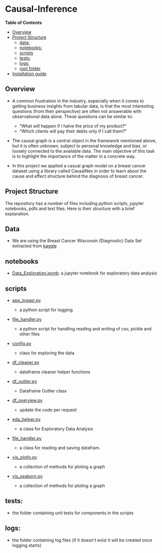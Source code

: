 # Causal-Inference
**Table of Contents**

  - [Overview](#overview)
  - [Project Structure](#project-structure)
    - [data:](#data)
    - [notebooks:](#notebooks)
    - [scripts](#scripts)
    - [tests:](#tests)
    - [logs:](#logs)
    - [root folder](#root-folder)
  - [Installation guide](#installation-guide)

## Overview
- A common frustration in the industry, especially when it comes to getting business insights from tabular data, is that the most interesting questions (from their perspective) are often not answerable with observational data alone. These questions can be similar to:
    - “What will happen if I halve the price of my product?”
    - “Which clients will pay their debts only if I call them?”

- The causal graph is a central object in the framework mentioned above, but it
is often unknown, subject to personal knowledge and bias, or loosely
connected to the available data. The main objective of this task is to
highlight the importance of the matter in a concrete way.

- In this project we applied a casual graph model on a breast cancer dataset
using a library called CausalNex in order to learn about the cause and effect structure behind
the diagnosis of breast cancer.

## Project Structure
The repository has a number of files including python scripts, jupyter notebooks, pdfs and text files. Here is their structure with a brief explanation.

## Data
- We are using the Breast Cancer Wisconsin (Diagnostic) Data Set extracted from [kaggle](https://www.kaggle.com/uciml/breast-cancer-wisconsin-data)
## notebooks
- [Data_Exploration.ipynb](https://github.com/tadesse381/Causal-Inference/blob/main/notebooks/Data_Exploration.ipynb): a jupyter notebook for exploratory data analysis
## scripts
- [app_logger.py](https://github.com/tadesse381/Causal-Inference/tree/main/scripts/app_logger.py)
    - a python script for logging
- [file_handler.py](https://github.com/tadesse381/Causal-Inference/tree/main/scripts/file_handler.py)

    - a python script for handling reading and writing of csv, pickle and other files
- [config.py](https://github.com/tadesse381/Causal-Inference/tree/main/scripts/config.py)
    - class for exploring the data
- [df_cleaner.py](https://github.com/tadesse381/Causal-Inference/tree/main/scripts/df_cleaner.py)
    - dataframe cleaner helper functions
- [df_outlier.py](https://github.com/tadesse381/Causal-Inference/tree/main/scripts/df_outlier.py)
    - Dataframe Outlier class
- [df_overview.py](https://github.com/tadesse381/Causal-Inference/tree/main/scripts/df_overview.py)
    - update the code per request
- [eda_helper.py](https://github.com/tadesse381/Causal-Inference/tree/main/scripts/eda_helper.py) 
    - a class for Exploratory Data Analysis
- [file_handler.py](https://github.com/tadesse381/Causal-Inference/tree/main/scripts/file_handler.py)
    - a class for reading and saving datafram.
- [vis_plotly.py](https://github.com/tadesse381/Causal-Inference/tree/main/scripts/vis_plotly.py)
    - a collection of methods for ploting a graph
- [vis_seaborn.py](https://github.com/tadesse381/Causal-Inference/tree/main/scripts/vis_seaborn.py)
    - a collection of methods for ploting a graph
## tests:
- the folder containing unit tests for components in the scripts

## logs:
- the folder containing log files (if it doesn't exist it will be created once logging starts)
